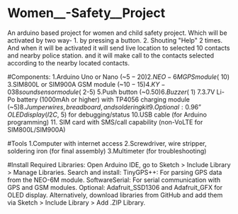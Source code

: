 # Women__-Safety__Project
An arduino based project for women and child safety project. Which will be activated by two way- 1. by pressing a button. 2. Shouting "Help" 2 times. And when it will be activated it will send live location to selected 10 contacts and nearby police station. and it will make call to the contacts selected according to the nearby located contacts.

#Components:
1.Arduino Uno or Nano (~$5-20)
2.NEO-6M GPS module (~$10)
3.SIM800L or SIM900A GSM module (~$10-15)
4.KY-038 sound sensor module (~$2-5)
5.Push button (~$0.50)
6.Buzzer (~$1)
7.3.7V Li-Po battery (1000mAh or higher) with TP4056 charging module (~$5)
8.Jumper wires, breadboard, and soldering kit
9.Optional: 0.96” OLED display (I2C, ~$5) for debugging/status
10.USB cable (for Arduino programming)
11. SIM card with SMS/call capability (non-VoLTE for SIM800L/SIM900A)

#Tools
1.Computer with internet access
2.Screwdriver, wire stripper, soldering iron (for final assembly)
3.Multimeter (for troubleshooting)

#Install Required Libraries:
Open Arduino IDE, go to Sketch > Include Library > Manage Libraries.
Search and install:
TinyGPS++: For parsing GPS data from the NEO-6M module.
SoftwareSerial: For serial communication with GPS and GSM modules.
Optional: Adafruit_SSD1306 and Adafruit_GFX for OLED display.
Alternatively, download libraries from GitHub and add them via Sketch > Include Library > Add .ZIP Library.
